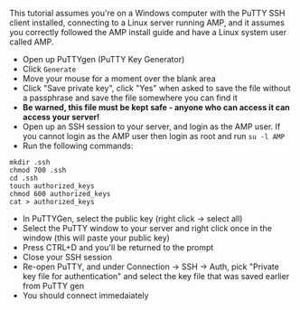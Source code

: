 This tutorial assumes you're on a Windows computer with the PuTTY SSH client installed, connecting to a Linux server running AMP, and it assumes you correctly followed the AMP install guide and have a Linux system user called AMP.

* Open up PuTTYgen (PuTTY Key Generator)
* Click `Generate`
* Move your mouse for a moment over the blank area
* Click "Save private key", click "Yes" when asked to save the file without a passphrase and save the file somewhere you can find it
* **Be warned, this file must be kept safe - anyone who can access it can access your server!**
* Open up an SSH session to your server, and login as the AMP user. If you cannot login as the AMP user then login as root and run `su -l AMP` 
* Run the following commands:

```cd ~/
mkdir .ssh
chmod 700 .ssh
cd .ssh
touch authorized_keys
chmod 600 authorized_keys
cat > authorized_keys
```

* In PuTTYGen, select the public key (right click -> select all)
* Select the PuTTY window to your server and right click once in the window (this will paste your public key)
* Press CTRL+D and you'll be returned to the prompt
* Close your SSH session
* Re-open PuTTY, and under Connection -> SSH -> Auth, pick "Private key file for authentication" and select the key file that was saved earlier from PuTTY gen
* You should connect immedaiately